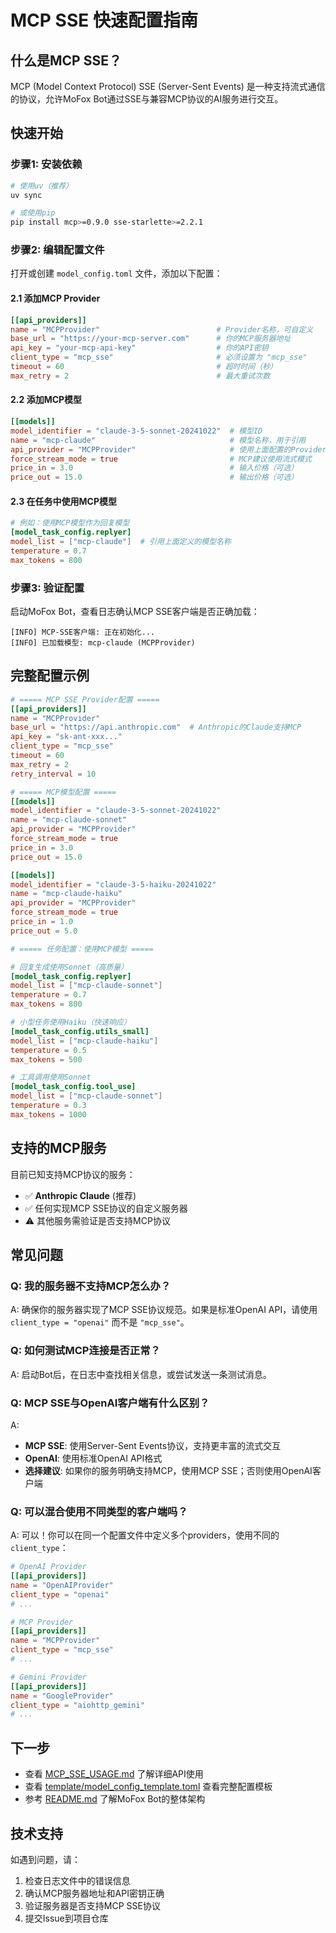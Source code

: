 # MCP SSE 快速配置指南

## 什么是MCP SSE？

MCP (Model Context Protocol) SSE (Server-Sent Events) 是一种支持流式通信的协议，允许MoFox Bot通过SSE与兼容MCP协议的AI服务进行交互。

## 快速开始

### 步骤1: 安装依赖

```bash
# 使用uv（推荐）
uv sync

# 或使用pip
pip install mcp>=0.9.0 sse-starlette>=2.2.1
```

### 步骤2: 编辑配置文件

打开或创建 `model_config.toml` 文件，添加以下配置：

#### 2.1 添加MCP Provider

```toml
[[api_providers]]
name = "MCPProvider"                          # Provider名称，可自定义
base_url = "https://your-mcp-server.com"      # 你的MCP服务器地址
api_key = "your-mcp-api-key"                  # 你的API密钥
client_type = "mcp_sse"                       # 必须设置为 "mcp_sse"
timeout = 60                                  # 超时时间（秒）
max_retry = 2                                 # 最大重试次数
```

#### 2.2 添加MCP模型

```toml
[[models]]
model_identifier = "claude-3-5-sonnet-20241022"  # 模型ID
name = "mcp-claude"                              # 模型名称，用于引用
api_provider = "MCPProvider"                     # 使用上面配置的Provider
force_stream_mode = true                         # MCP建议使用流式模式
price_in = 3.0                                   # 输入价格（可选）
price_out = 15.0                                 # 输出价格（可选）
```

#### 2.3 在任务中使用MCP模型

```toml
# 例如：使用MCP模型作为回复模型
[model_task_config.replyer]
model_list = ["mcp-claude"]  # 引用上面定义的模型名称
temperature = 0.7
max_tokens = 800
```

### 步骤3: 验证配置

启动MoFox Bot，查看日志确认MCP SSE客户端是否正确加载：

```
[INFO] MCP-SSE客户端: 正在初始化...
[INFO] 已加载模型: mcp-claude (MCPProvider)
```

## 完整配置示例

```toml
# ===== MCP SSE Provider配置 =====
[[api_providers]]
name = "MCPProvider"
base_url = "https://api.anthropic.com"  # Anthropic的Claude支持MCP
api_key = "sk-ant-xxx..."
client_type = "mcp_sse"
timeout = 60
max_retry = 2
retry_interval = 10

# ===== MCP模型配置 =====
[[models]]
model_identifier = "claude-3-5-sonnet-20241022"
name = "mcp-claude-sonnet"
api_provider = "MCPProvider"
force_stream_mode = true
price_in = 3.0
price_out = 15.0

[[models]]
model_identifier = "claude-3-5-haiku-20241022"
name = "mcp-claude-haiku"
api_provider = "MCPProvider"
force_stream_mode = true
price_in = 1.0
price_out = 5.0

# ===== 任务配置：使用MCP模型 =====

# 回复生成使用Sonnet（高质量）
[model_task_config.replyer]
model_list = ["mcp-claude-sonnet"]
temperature = 0.7
max_tokens = 800

# 小型任务使用Haiku（快速响应）
[model_task_config.utils_small]
model_list = ["mcp-claude-haiku"]
temperature = 0.5
max_tokens = 500

# 工具调用使用Sonnet
[model_task_config.tool_use]
model_list = ["mcp-claude-sonnet"]
temperature = 0.3
max_tokens = 1000
```

## 支持的MCP服务

目前已知支持MCP协议的服务：

- ✅ **Anthropic Claude** (推荐)
- ✅ 任何实现MCP SSE协议的自定义服务器
- ⚠️ 其他服务需验证是否支持MCP协议

## 常见问题

### Q: 我的服务器不支持MCP怎么办？

A: 确保你的服务器实现了MCP SSE协议规范。如果是标准OpenAI API，请使用 `client_type = "openai"` 而不是 `"mcp_sse"`。

### Q: 如何测试MCP连接是否正常？

A: 启动Bot后，在日志中查找相关信息，或尝试发送一条测试消息。

### Q: MCP SSE与OpenAI客户端有什么区别？

A: 
- **MCP SSE**: 使用Server-Sent Events协议，支持更丰富的流式交互
- **OpenAI**: 使用标准OpenAI API格式
- **选择建议**: 如果你的服务明确支持MCP，使用MCP SSE；否则使用OpenAI客户端

### Q: 可以混合使用不同类型的客户端吗？

A: 可以！你可以在同一个配置文件中定义多个providers，使用不同的 `client_type`：

```toml
# OpenAI Provider
[[api_providers]]
name = "OpenAIProvider"
client_type = "openai"
# ...

# MCP Provider
[[api_providers]]
name = "MCPProvider"
client_type = "mcp_sse"
# ...

# Gemini Provider
[[api_providers]]
name = "GoogleProvider"
client_type = "aiohttp_gemini"
# ...
```

## 下一步

- 查看 [MCP_SSE_USAGE.md](./MCP_SSE_USAGE.md) 了解详细API使用
- 查看 [template/model_config_template.toml](../template/model_config_template.toml) 查看完整配置模板
- 参考 [README.md](../README.md) 了解MoFox Bot的整体架构

## 技术支持

如遇到问题，请：
1. 检查日志文件中的错误信息
2. 确认MCP服务器地址和API密钥正确
3. 验证服务器是否支持MCP SSE协议
4. 提交Issue到项目仓库
